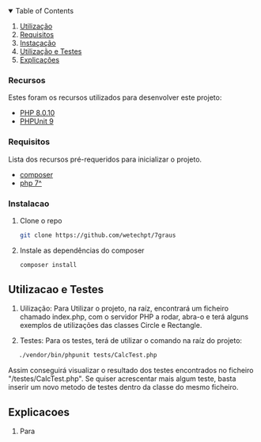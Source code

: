 <!--
*** Thanks for checking out the Best-README-Template. If you have a suggestion
*** that would make this better, please fork the repo and create a pull request
*** or simply open an issue with the tag "enhancement".
*** Thanks again! Now go create something AMAZING! :D
-->

<!-- TABLE OF CONTENTS -->
<details open="open">
  <summary>Table of Contents</summary>
  <ol>
    <li><a href="#recursos">Utilização</a></li>
    <li><a href="#requisitos">Requisitos</a></li>
    <li><a href="#instalacao">Instaçação</a></li>
    <li><a href="#utilizacaoetestes">Utilização e Testes</a></li>
    <li><a href="#Explicacoes">Explicações</a></li>
  </ol>
</details>



### Recursos

Estes foram os recursos utilizados para desenvolver este projeto:
* [PHP 8.0.10](https://getbootstrap.com)
* [PHPUnit 9](https://jquery.com)


### Requisitos

Lista dos recursos pré-requeridos para inicializar o projeto.
* [composer](https://getcomposer.org/download/)
* [php 7^](https://www.php.net/manual/en/install.windows.php)

### Instalacao

1. Clone o repo
   ```sh
   git clone https://github.com/wetechpt/7graus
   ```
2. Instale as dependências do composer
   ```sh
   composer install
   ```

   <!-- USAGE EXAMPLES -->
## Utilizacao e Testes

1. Uilização: Para Utilizar o projeto, na raíz, encontrará um ficheiro chamado index.php, com o servidor PHP a rodar, abra-o e terá alguns exemplos de utilizações das classes Circle e Rectangle.

2. Testes: Para os testes, terá de utilizar o comando na raíz do projeto:
```sh
   ./vendor/bin/phpunit tests/CalcTest.php
   ```
Assim conseguirá visualizar o resultado dos testes encontrados no ficheiro "/testes/CalcTest.php". Se quiser acrescentar mais algum teste, basta inserir um novo metodo de testes dentro da classe do mesmo ficheiro.

## Explicacoes
1. Para 